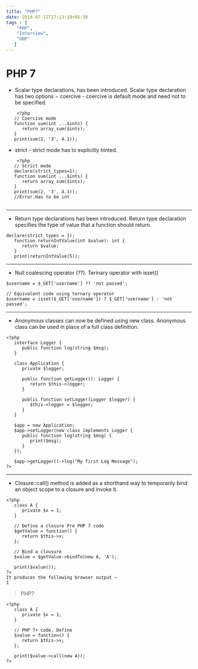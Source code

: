 ```yaml
---
title: "PHP7"
date: 2018-07-12T17:13:19+05:30
tags : [
    "PHP",
    "Interview",
    "OOP"
   ]
---
```

# PHP 7
- Scalar type declarations, has been introduced. Scalar type declaration has two options −
coercive - coercive is default mode and need not to be specified.
```
	<?php
   // Coercive mode
   function sum(int ...$ints) {
      return array_sum($ints);
   }
   print(sum(2, '3', 4.1));

```
- strict - strict mode has to explicitly hinted.

```
	<?php
   // Strict mode
   declare(strict_types=1);
   function sum(int ...$ints) {
      return array_sum($ints);
   }
   print(sum(2, '3', 4.1));
   //Error.Has to be int
   
```

---

- Return type declarations has been introduced. Return type declaration specifies the type of value that a function should return.
```
declare(strict_types = 1);
   function returnIntValue(int $value): int {
      return $value;
   }
   print(returnIntValue(5));
```
   

---

- Null coalescing operator (??). Terinary operator with isset()
 
 ```
 $username = $_GET['username'] ?? 'not passed';
 
 // Equivalent code using ternary operator
 $username = isset($_GET['username']) ? $_GET['username'] : 'not passed';
```
---

- Anonymous classes can now be defined using new class. Anonymous class can be used in place of a full class definition.

```
<?php
   interface Logger {
      public function log(string $msg);
   }

   class Application {
      private $logger;

      public function getLogger(): Logger {
         return $this->logger;
      }

      public function setLogger(Logger $logger) {
         $this->logger = $logger;
      }  
   }

   $app = new Application;
   $app->setLogger(new class implements Logger {
      public function log(string $msg) {
         print($msg);
      }
   });

   $app->getLogger()->log("My first Log Message");
?>
```
---

- Closure::call() method is added as a shorthand way to temporarily bind an object scope to a closure and invoke it.

```
<?php
   class A {
      private $x = 1;
   }

   // Define a closure Pre PHP 7 code
   $getValue = function() {
      return $this->x;
   };

   // Bind a clousure
   $value = $getValue->bindTo(new A, 'A'); 

   print($value());
?>
It produces the following browser output −
1

```
> PHP7
```
<?php
   class A {
      private $x = 1;
   }

   // PHP 7+ code, Define
   $value = function() {
      return $this->x;
   };

   print($value->call(new A));
?>
```
